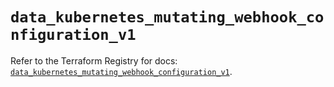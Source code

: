 # `data_kubernetes_mutating_webhook_configuration_v1`

Refer to the Terraform Registry for docs: [`data_kubernetes_mutating_webhook_configuration_v1`](https://registry.terraform.io/providers/hashicorp/kubernetes/2.27.0/docs/data-sources/mutating_webhook_configuration_v1).
